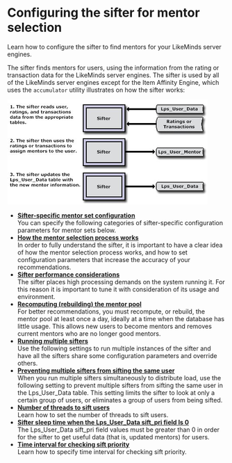 # Configuring the sifter for mentor selection

Learn how to configure the sifter to find mentors for your LikeMinds server engines.

The sifter finds mentors for users, using the information from the rating or transaction data for the LikeMinds server engines. The sifter is used by all of the LikeMinds server engines except for the Item Affinity Engine, which uses the `accumulator` utility illustrates on how the sifter works:

![How the Sifter Works](../../../../../../images/sifter.jpg "How the Sifter Works")

-   **[Sifter-specific mentor set configuration](pzn_sifter_mentor_config.md)**  
You can specify the following categories of sifter-specific configuration parameters for mentor sets below.
-   **[How the mentor selection process works](../sifter_cfg/mentor_selection_pref/pzn_mentor_selection_process.md)**  
In order to fully understand the sifter, it is important to have a clear idea of how the mentor selection process works, and how to set configuration parameters that increase the accuracy of your recommendations.
-   **[Sifter performance considerations](pzn_sifter_performance_considerations.md)**  
The sifter places high processing demands on the system running it. For this reason it is important to tune it with consideration of its usage and environment.
-   **[Recomputing \(rebuilding\) the mentor pool](pzn_rebuild_mentor_pool.md)**  
For better recommendations, you must recompute, or rebuild, the mentor pool at least once a day, ideally at a time when the database has little usage. This allows new users to become mentors and removes current mentors who are no longer good mentors.
-   **[Running multiple sifters](pzn_run_multiple_sifters.md)**  
Use the following settings to run multiple instances of the sifter and have all the sifters share some configuration parameters and override others.
-   **[Preventing multiple sifters from sifting the same user](pzn_prevent_sifting_same_user.md)**  
 When you run multiple sifters simultaneously to distribute load, use the following setting to prevent multiple sifters from sifting the same user in the Lps\_User\_Data table. This setting limits the sifter to look at only a certain group of users, or eliminates a group of users from being sifted.
-   **[Number of threads to sift users](pzn_set_threads_to_sift_users.md)**  
Learn how to set the number of threads to sift users.
-   **[Sifter sleep time when the Lps\_User\_Data sift\_pri field Is 0](pzn_sifter_sleep_time.md)**  
The Lps\_User\_Data sift\_pri field values must be greater than 0 in order for the sifter to get useful data \(that is, updated mentors\) for users.
-   **[Time interval for checking sift priority](pzn_time_check_sift_priority.md)**  
Learn how to specify time interval for checking sift priority.


